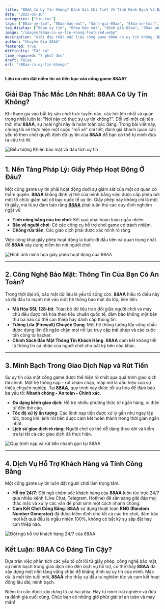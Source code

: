 ```yaml
---
title: "88AA Có Uy Tín Không? Đánh Giá Chi Tiết Về Tính Minh Bạch Và Bảo Mật"
date: "2025-06-10"
categories: ["tin-tuc"]
tags: ["88aa-uy-tin", "88aa-bao-mat", "danh-gia-88aa", "88aa-an-toan", "cong-game-minh-bach"]
tag_display: ["88aa uy tín", "88aa bảo mật", "đánh giá 88aa", "88aa an toàn", "cổng game minh bạch"]
image: "/images/88aa-co-uy-tin-khong-featured.webp"
description: "Giải đáp thắc mắc liệu cổng game 88AA có uy tín không. Bài viết đi sâu vào phân tích các yếu tố cốt lõi như giấy phép hoạt động, công nghệ bảo mật, và sự minh bạch trong giao dịch."
author: "Chuyên Gia 88AA"
featured: true
difficulty: "Tất cả"
time_required: "7 phút đọc"
draft: false
url: "/88aa-co-uy-tin-khong/"
---
```



**Liệu có nên đặt niềm tin và tiền bạc vào cổng game **88AA**?**
## Giải Đáp Thắc Mắc Lớn Nhất: **88AA** Có Uy Tín Không?


Khi tham gia vào bất kỳ sân chơi trực tuyến nào, câu hỏi lớn nhất và quan trọng nhất luôn là: "Nơi này có thực sự uy tín không?". Đối với một cái tên mới như **88AA**, sự hoài nghi này là hoàn toàn xác đáng. Trong bài viết này, chúng tôi sẽ thực hiện một cuộc "mổ xẻ" chi tiết, đánh giá khách quan các yếu tố then chốt quyết định độ uy tín của **88AA** để bạn có thể tự mình đưa ra câu trả lời.


![Biểu tượng Khiên bảo mật và dấu tích uy tín](/images/88aa-co-uy-tin-khong-featured.webp)


---


## 1. Nền Tảng Pháp Lý: Giấy Phép Hoạt Động Ở Đâu?


Một cổng game uy tín phải hoạt động dưới sự giám sát của một cơ quan có thẩm quyền. **88AA** khẳng định vị thế của mình bằng việc được cấp phép bởi một tổ chức giám sát cờ bạc quốc tế uy tín. Giấy phép này không chỉ là một tờ giấy, mà là sự đảm bảo rằng [**88AA**](https://88aa.com.co "88AA") phải tuân thủ các quy định nghiêm ngặt về:
- **Tính công bằng của trò chơi**: Kết quả phải hoàn toàn ngẫu nhiên.
- **Bảo vệ người chơi**: Có các công cụ hỗ trợ chơi game có trách nhiệm.
- **Chống rửa tiền**: Các giao dịch phải được xác minh rõ ràng.

Việc công khai giấy phép hoạt động là bước đi đầu tiên và quan trọng nhất để **88AA** xây dựng niềm tin nơi người chơi.


![Hình ảnh minh họa giấy phép hoạt động của 88AA](/images/giay-phep-hoat-dong-88aa.webp)


---


## 2. Công Nghệ Bảo Mật: Thông Tin Của Bạn Có An Toàn?


Trong thời đại số, bảo mật dữ liệu là yếu tố sống còn. **88AA** hiểu rõ điều này và đã đầu tư mạnh mẽ vào một hệ thống bảo mật đa lớp, tiên tiến.
- **Mã Hóa SSL 128-bit**: Toàn bộ dữ liệu trao đổi giữa người chơi và máy chủ đều được mã hóa theo tiêu chuẩn quốc tế, đảm bảo không một bên thứ ba nào có thể can thiệp hay đánh cắp thông tin.
- **Tường Lửa (Firewall) Chuyên Dụng**: Một hệ thống tường lửa vững chắc được dựng lên để ngăn chặn mọi nỗ lực truy cập trái phép và các cuộc tấn công từ hacker.
- **Chính Sách Bảo Mật Thông Tin Khách Hàng**: **88AA** cam kết không tiết lộ thông tin cá nhân của người chơi cho bất kỳ bên nào khác.


---


## 3. Minh Bạch Trong Giao Dịch Nạp và Rút Tiền


Sự uy tín của một cổng game được thể hiện rõ nhất qua quá trình giao dịch tài chính. Một hệ thống nạp - rút chậm chạp, mập mờ là dấu hiệu của sự thiếu chuyên nghiệp. Tại [**88AA**](https://88aa.com.co "88AA"), quy trình này được tối ưu hóa để đảm bảo ba yếu tố: **Nhanh chóng - An toàn - Chính xác**.
- **Đa dạng kênh giao dịch**: Hỗ trợ nhiều phương thức từ ngân hàng, ví điện tử đến thẻ cào.
- **Tốc độ xử lý ấn tượng**: Các lệnh nạp tiền được xử lý gần như ngay lập tức, trong khi lệnh rút tiền được cam kết hoàn thành trong thời gian ngắn nhất.
- **Lịch sử giao dịch rõ ràng**: Người chơi có thể dễ dàng theo dõi và kiểm tra lại tất cả các giao dịch đã thực hiện.


![Quy trình nạp và rút tiền nhanh gọn tại 88AA](/images/quy-trinh-nap-rut-tien-88aa.webp)


---


## 4. Dịch Vụ Hỗ Trợ Khách Hàng và Tính Công Bằng


Một cổng game uy tín luôn đặt người chơi làm trọng tâm.
- **Hỗ trợ 24/7**: Đội ngũ chăm sóc khách hàng của **88AA** luôn túc trực 24/7 qua nhiều kênh (Live Chat, Telegram, Hotline) để sẵn sàng giải đáp mọi thắc mắc và xử lý các vấn đề phát sinh một cách nhanh chóng.
- **Cam Kết Chơi Công Bằng**: **88AA** sử dụng thuật toán **RNG (Random Number Generator)** đã được kiểm định cho tất cả các trò chơi, đảm bảo mọi kết quả đều là ngẫu nhiên 100%, không có bất kỳ sự sắp đặt hay can thiệp nào.


![Đội ngũ hỗ trợ khách hàng 24/7 của 88AA](/images/ho-tro-khach-hang-247-88aa.webp)


## Kết Luận: **88AA** Có Đáng Tin Cậy?


Dựa trên việc phân tích các yếu tố cốt lõi từ giấy phép, công nghệ bảo mật, sự minh bạch trong giao dịch cho đến dịch vụ hỗ trợ, có thể thấy **88AA** đã xây dựng một nền tảng vững chắc để khẳng định sự uy tín của mình. Mặc dù là một tên tuổi mới, **88AA** cho thấy sự đầu tư nghiêm túc và cam kết hoạt động lâu dài, minh bạch.

Niềm tin cần được xây dựng từ cả hai phía. Hãy tự mình trải nghiệm và đưa ra đánh giá cuối cùng. Chúc bạn có những giờ phút giải trí an toàn và may mắn!

